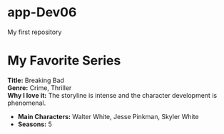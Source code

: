 # app-Dev06
My first repository
# My Favorite Series
**Title:** Breaking Bad  
**Genre:** Crime, Thriller  
**Why I love it:** The storyline is intense and the character development is phenomenal.
- **Main Characters:** Walter White, Jesse Pinkman, Skyler White
- **Seasons:** 5
